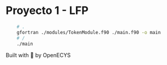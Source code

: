 # Proyecto 1 - LFP

```bash
    # .
    gfortran ./modules/TokenModule.f90 ./main.f90 -o main
    # /
    ./main
```

Built with :blue_heart: by OpenECYS